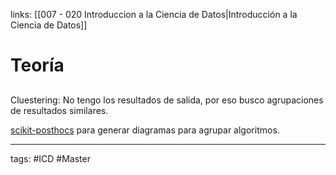 links: [[007 - 020 Introduccion a la Ciencia de Datos|Introducción a la Ciencia de Datos]]

# Teoría

## 
Cluestering: No tengo los resultados de salida, por eso busco agrupaciones de resultados similares.

[scikit-posthocs](https://scikit-posthocs.readthedocs.io/en/latest/) para generar diagramas para agrupar algoritmos.

---
tags:
	#ICD #Master